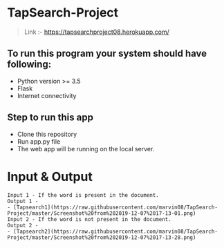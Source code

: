  # TapSearch-Project
 
> Link :- https://tapsearchproject08.herokuapp.com/

## To run this program your system should have following:
* Python version >= 3.5
* Flask
* Internet connectivity

## Step to run this app
* Clone this repository
* Run app.py file
* The web app will be running on the local server. 

# Input & Output 
 ```
Input 1 - If the word is present in the document.
Output 1 -
- [Tapsearch1](https://raw.githubusercontent.com/marvin08/TapSearch-Project/master/Screenshot%20from%202019-12-07%2017-13-01.png)
Input 2 - If the word is not present in the document.
Output 2 -
- [Tapsearch2](https://raw.githubusercontent.com/marvin08/TapSearch-Project/master/Screenshot%20from%202019-12-07%2017-13-28.png)
